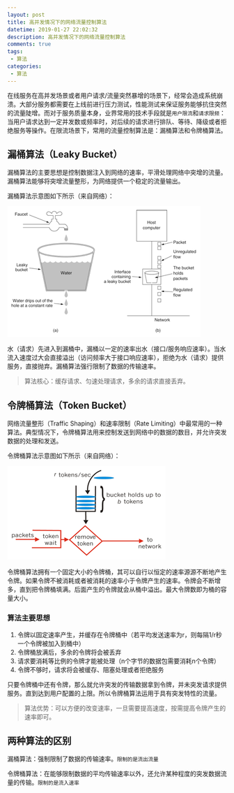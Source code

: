 ```yaml
---
layout: post
title: 高并发情况下的网络流量控制算法
datetime: 2019-01-27 22:02:32
description: 高并发情况下的网络流量控制算法
comments: true
tags:
 - 算法
categories:
 - 算法
---
```




在线服务在高并发场景或者用户请求/流量突然暴增的场景下，经常会造成系统崩溃。大部分服务都需要在上线前进行压力测试，性能测试来保证服务能够抗住突然的流量陡增。而对于服务质量本身，业界常用的技术手段就是`用户限流`和`请求限频`：当用户请求达到一定并发数或频率时，对后续的请求进行排队、等待、降级或者拒绝服务等操作。在限流场景下，常用的流量控制算法是：漏桶算法和令牌桶算法。

<!-- more -->

## 漏桶算法（Leaky Bucket）

漏桶算法的主要思想是控制数据注入到网络的速率，平滑处理网络中突增的流量。漏桶算法能够将突增流量整形，为网络提供一个稳定的流量输出。

漏桶算法示意图如下所示（来自网络）：

![](/images/posts/flow_control_algorithms/leaky_bucket.png)

水（请求）先进入到漏桶中，漏桶以一定的速率出水（接口/服务响应速率）。当水流入速度过大会直接溢出（访问频率大于接口响应速率），拒绝为水（请求）提供服务，直接抛弃。漏桶算法强行限制了数据的传输速率。

> 算法核心：缓存请求、匀速处理请求，多余的请求直接丢弃。



## 令牌桶算法（Token Bucket）

网络流量整形（Traffic Shaping）和速率限制（Rate Limiting）中最常用的一种算法。典型情况下，令牌桶算法用来控制发送到网络中的数据的数目，并允许突发数据的处理和发送。

令牌桶算法示意图如下所示（来自网络）：

![](/images/posts/flow_control_algorithms/token_bucket.png)

令牌桶算法拥有一个固定大小的令牌桶，其可以自行以恒定的速率源源不断地产生令牌。如果令牌不被消耗或者被消耗的速率小于令牌产生的速率。令牌会不断增多，直到把令牌桶填满。后面产生的令牌就会从桶中溢出。最大令牌数即为桶的容量大小。

### 算法主要思想

1. 令牌以固定速率产生，并缓存在令牌桶中（若平均发送速率为r，则每隔1/r秒一个令牌被加入到桶中）
2. 令牌桶放满后，多余的令牌将会被丢弃
3. 请求要消耗等比例的令牌才能被处理（n个字节的数据包需要消耗n个令牌）
4. 令牌不够时，请求将会被缓存、阻塞处理或者拒绝服务



只要令牌桶中还有令牌，那么就允许突发的传输数据拿到令牌，并未突发请求提供服务。直到达到用户配置的上限。所以令牌桶算法运用于具有突发特性的流量。



> 算法优势：可以方便的改变速率，一旦需要提高速度，按需提高令牌产生的速率即可。



## 两种算法的区别

漏桶算法：强制限制了数据的传输速率。`限制的是流出流量`

令牌桶算法：在能够限制数据的平均传输速率以外，还允许某种程度的突发数据流量的传输。`限制的是流入速率`